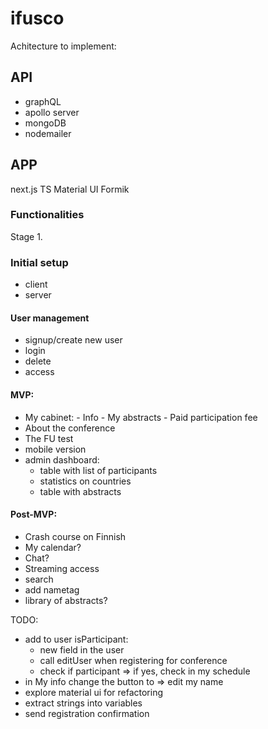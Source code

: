 # ifusco

Achitecture to implement:

## API

- graphQL
- apollo server
- mongoDB
- nodemailer 

## APP

next.js
TS
Material UI
Formik

### Functionalities

Stage 1.

### Initial setup

- client
- server

#### User management

- signup/create new user
- login
- delete
- access

#### MVP:

- My cabinet: - Info - My abstracts - Paid participation fee
- About the conference
- The FU test
- mobile version
- admin dashboard: 
    - table with list of participants
    - statistics on countries 
    - table with abstracts

#### Post-MVP:

- Crash course on Finnish
- My calendar?
- Chat?
- Streaming access
- search
- add nametag
- library of abstracts?


TODO: 
- add to user isParticipant: 
    - new field in the user 
    - call editUser when registering for conference
    - check if participant => if yes, check in my schedule
- in My info change the button to => edit my name
- explore material ui for refactoring
- extract strings into variables
- send registration confirmation